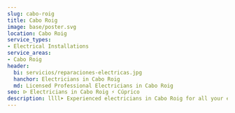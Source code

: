 ```yaml
---
slug: cabo-roig
title: Cabo Roig
image: base/poster.svg
location: Cabo Roig
service_types:
- Electrical Installations
service_areas:
- Cabo Roig
header:
  bi: servicios/reparaciones-electricas.jpg
  hanchor: Electricians in Cabo Roig
  md: Licensed Professional Electricians in Cabo Roig
seo: ᐅ Electricians in Cabo Roig ⚡️ Cúprico
description: llll➤ Experienced electricians in Cabo Roig for all your electrical needs. Fast, efficient and reliable service ✅ Contact us!
---
```

